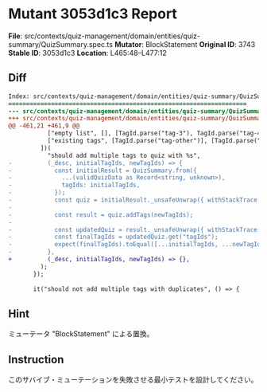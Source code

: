 # Mutant 3053d1c3 Report

**File**: src/contexts/quiz-management/domain/entities/quiz-summary/QuizSummary.spec.ts
**Mutator**: BlockStatement
**Original ID**: 3743
**Stable ID**: 3053d1c3
**Location**: L465:48–L477:12

## Diff

```diff
Index: src/contexts/quiz-management/domain/entities/quiz-summary/QuizSummary.spec.ts
===================================================================
--- src/contexts/quiz-management/domain/entities/quiz-summary/QuizSummary.spec.ts	original
+++ src/contexts/quiz-management/domain/entities/quiz-summary/QuizSummary.spec.ts	mutated #3743
@@ -461,21 +461,9 @@
           ["empty list", [], [TagId.parse("tag-3"), TagId.parse("tag-4")]],
           ["existing tags", [TagId.parse("tag-other")], [TagId.parse("tag-3")]],
         ])(
           "should add multiple tags to quiz with %s",
-          (_desc, initialTagIds, newTagIds) => {
-            const initialResult = QuizSummary.from({
-              ...(validQuizData as Record<string, unknown>),
-              tagIds: initialTagIds,
-            });
-            const quiz = initialResult._unsafeUnwrap({ withStackTrace: true });
-
-            const result = quiz.addTags(newTagIds);
-
-            const updatedQuiz = result._unsafeUnwrap({ withStackTrace: true });
-            const finalTagIds = updatedQuiz.get("tagIds");
-            expect(finalTagIds).toEqual([...initialTagIds, ...newTagIds]);
-          },
+          (_desc, initialTagIds, newTagIds) => {},
         );
       });
 
       it("should not add multiple tags with duplicates", () => {
```

## Hint

ミューテータ "BlockStatement" による置換。

## Instruction

このサバイブ・ミューテーションを失敗させる最小テストを設計してください。
